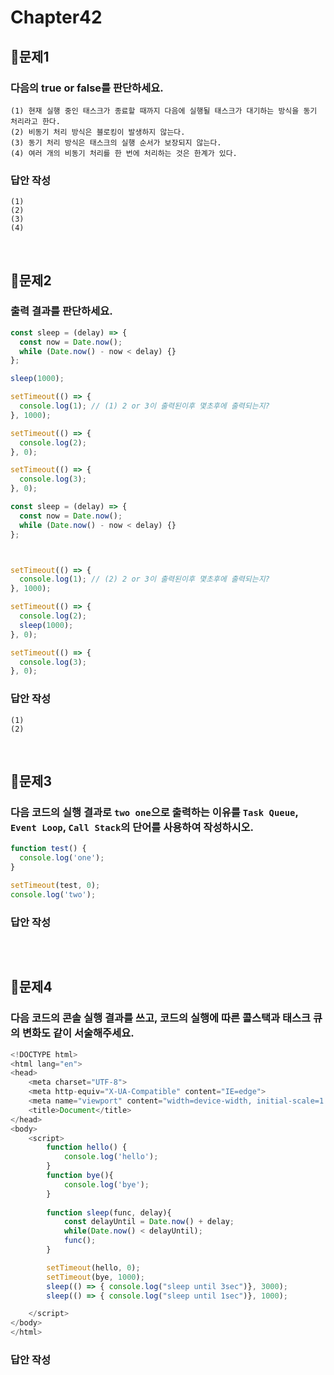 # Chapter42
## 📌문제1
### 다음의 true or false를 판단하세요.

```
(1) 현재 실행 중인 태스크가 종료할 때까지 다음에 실행될 태스크가 대기하는 방식을 동기 처리라고 한다.
(2) 비동기 처리 방식은 블로킹이 발생하지 않는다.
(3) 동기 처리 방식은 태스크의 실행 순서가 보장되지 않는다.
(4) 여러 개의 비동기 처리를 한 번에 처리하는 것은 한계가 있다.
```

### 답안 작성
```
(1) 
(2) 
(3) 
(4) 
```

<br>

## 📌문제2
### 출력 결과를 판단하세요.

```js
const sleep = (delay) => {
  const now = Date.now();
  while (Date.now() - now < delay) {}
};

sleep(1000);

setTimeout(() => {
  console.log(1); // (1) 2 or 3이 출력된이후 몇초후에 출력되는지? 
}, 1000);

setTimeout(() => {
  console.log(2);
}, 0);

setTimeout(() => {
  console.log(3);
}, 0);
```

```js
const sleep = (delay) => {
  const now = Date.now();
  while (Date.now() - now < delay) {}
};



setTimeout(() => {
  console.log(1); // (2) 2 or 3이 출력된이후 몇초후에 출력되는지?
}, 1000);

setTimeout(() => {
  console.log(2);
  sleep(1000);
}, 0);

setTimeout(() => {
  console.log(3);
}, 0);
```

### 답안 작성
```
(1)
(2)
```

<br>

## 📌문제3
### 다음 코드의 실행 결과로 `two one`으로 출력하는 이유를 `Task Queue`, `Event Loop`, `Call Stack`의 단어를 사용하여 작성하시오.
```js
function test() {
  console.log('one');
}

setTimeout(test, 0);
console.log('two');
```
### 답안 작성
```
```

<br>

## 📌문제4
### 다음 코드의 콘솔 실행 결과를 쓰고, 코드의 실행에 따른 콜스택과 태스크 큐의 변화도 같이 서술해주세요. 
```js
<!DOCTYPE html>
<html lang="en">
<head>
    <meta charset="UTF-8">
    <meta http-equiv="X-UA-Compatible" content="IE=edge">
    <meta name="viewport" content="width=device-width, initial-scale=1.0">
    <title>Document</title>
</head>
<body>
    <script>
        function hello() {
            console.log('hello');
        }
        function bye(){
            console.log('bye');
        }
        
        function sleep(func, delay){
            const delayUntil = Date.now() + delay;
            while(Date.now() < delayUntil);
            func();
        }

        setTimeout(hello, 0);
        setTimeout(bye, 1000);
        sleep(() => { console.log("sleep until 3sec")}, 3000);
        sleep(() => { console.log("sleep until 1sec")}, 1000);

    </script>
</body>
</html>
```

### 답안 작성
```
```

<br>
